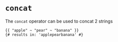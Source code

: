 # `concat`
The `concat` operator can be used to concat 2 strings
```twig
{{ "apple" ~ "pear" ~ "banana" }}
{# results in: 'applepearbanana' #}
```